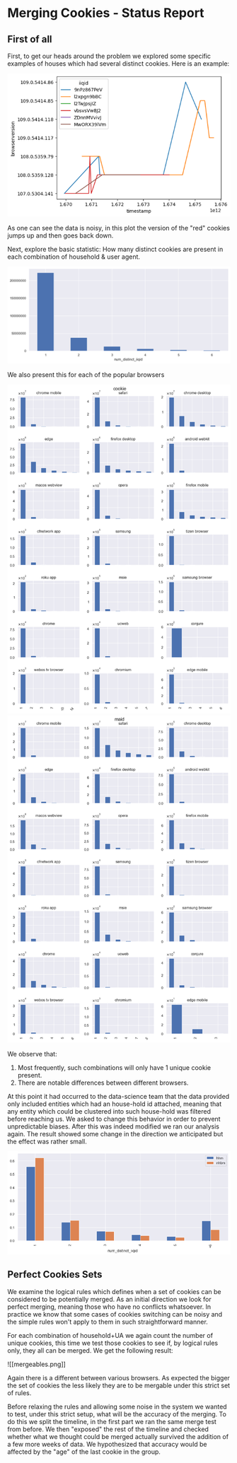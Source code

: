 # Merging Cookies - Status Report

## First of all
First, to get our heads around the problem we explored some specific examples of houses which had several distinct cookies. Here is an example:  

![Figure 1](noisy-cookies.png)  

As one can see the data is noisy, in this plot the version of the "red" cookies jumps up and then goes back down.

Next, explore the basic statistic: How many  distinct cookies are present in  each combination of household & user agent. 

![Figure 2](total-cookie-tuples.png)

We also present this for each of the popular browsers

![Figure 3](tuples_by_browser_3rd.png)
![Figure 4](tuples_by_browser_maid.png)

We observe that: 
1. Most frequently, such combinations will only have 1 unique cookie present.
2. There are notable differences between different browsers.

At this point it had occurred to the data-science team that the data provided only included entities which had an house-hold id attached, meaning that any entity which could be clustered into such house-hold was filtered before reaching us.
We asked to change this behavior in order to prevent unpredictable biases.
After this was indeed modified we ran our analysis again. 
The result showed some change in the direction we anticipated but the effect was rather small.

![Figure 5](hhmVSnhbm.png)

## Perfect Cookies Sets
We examine the logical rules which defines when a set of cookies can be considered to be potentially merged.
As an initial direction we look for perfect merging, meaning those who have no conflicts whatsoever. In practice we know that some cases of cookies switching can be noisy and the simple rules won't apply to them in such straightforward manner.

For each combination of household+UA we again count the number of unique cookies, this time we test those cookies to see if, by logical rules only, they all can be merged. 
We get the following result:

![[mergeables.png]]

Again there is a different between various browsers. As expected the bigger the set of cookies the less likely they are to be mergable under this strict set of rules. 

Before relaxing the rules and allowing some noise in the system we wanted to test, under this strict setup,  what will be the accuracy of the merging. To do this we split the timeline, in the first part we ran the same merge test from before. We then "exposed" the rest of the timeline and checked whether what we thought could be merged actually survived the addition of a few more weeks of data. 
We hypothesized that accuracy would be affected by the "age" of the last cookie in the group. 